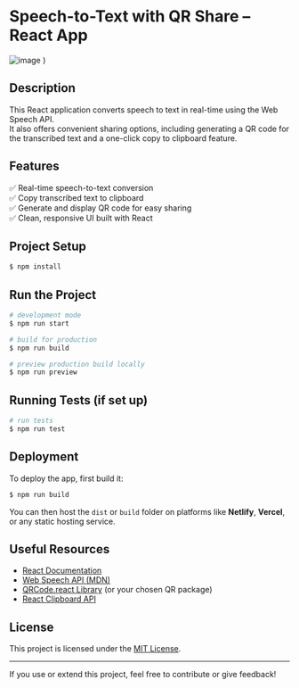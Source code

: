 # Speech-to-Text with QR Share – React App
![image]('./screenshot.png')
)


## Description

This React application converts speech to text in real-time using the Web Speech API.  
It also offers convenient sharing options, including generating a QR code for the transcribed text and a one-click copy to clipboard feature.

## Features

✅ Real-time speech-to-text conversion  
✅ Copy transcribed text to clipboard  
✅ Generate and display QR code for easy sharing  
✅ Clean, responsive UI built with React  

## Project Setup

```bash
$ npm install
```

## Run the Project

```bash
# development mode
$ npm run start

# build for production
$ npm run build

# preview production build locally
$ npm run preview
```

## Running Tests (if set up)

```bash
# run tests
$ npm run test
```

## Deployment

To deploy the app, first build it:

```bash
$ npm run build
```

You can then host the `dist` or `build` folder on platforms like **Netlify**, **Vercel**, or any static hosting service.

## Useful Resources

- [React Documentation](https://react.dev)  
- [Web Speech API (MDN)](https://developer.mozilla.org/en-US/docs/Web/API/Web_Speech_API)  
- [QRCode.react Library](https://github.com/zpao/qrcode.react) (or your chosen QR package)  
- [React Clipboard API](https://developer.mozilla.org/en-US/docs/Web/API/Clipboard_API)  

## License

This project is licensed under the [MIT License](LICENSE).

---

If you use or extend this project, feel free to contribute or give feedback!
